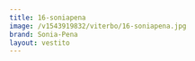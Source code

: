 ```yaml
---
title: 16-soniapena
image: /v1543919832/viterbo/16-soniapena.jpg
brand: Sonia-Pena
layout: vestito
---
```

